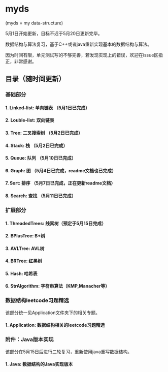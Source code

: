 # myds

(myds = my data-structure)

5月1日开始更新，目标不迟于5月20日更新完毕。

数据结构与算法复习，基于C++或者java重新实现基本的数据结构与算法。

因为时间有限，单元测试写的不够完善，若发现实现上的错误，欢迎在issue区指正，非常感谢。

## 目录（随时间更新）
### 基础部分
#### 1. Linked-list: 单向链表 （5月1日已完成）
#### 2. Louble-list: 双向链表 
#### 3. Tree: 二叉搜索树 （5月2日已完成）
#### 4. Stack: 栈 （5月2日已完成）
#### 5. Queue: 队列 （5月10日已完成）
#### 6. Graph: 图 （5月4日已完成，readme文档也已完成）
#### 7. Sort: 排序 （5月7日已完成，正在更新readme文档）
#### 8. Search: 查找 （5月11日已完成）

### 扩展部分
#### 1. ThreadedTrees: 线索树（预定于5月15日完成）
#### 2. BPlusTree: B+树
#### 3. AVLTree: AVL树
#### 4. BRTree: 红黑树
#### 5. Hash: 哈希表
#### 6. StrAlgorithm: 字符串算法（KMP,Manacher等）  


### 数据结构leetcode习题精选

该部分统一见Application文件夹下的相关专题。
#### 1. Application: 数据结构相关的leetcode习题精选

### 附件：Java版本实现
该部分在5月15日后进行二轮复习，重新使用java重写数据结构。
#### 1. Java: 数据结构的Java实现版本
 
